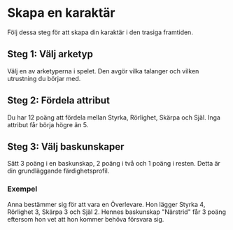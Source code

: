 # Skapa en karaktär

Följ dessa steg för att skapa din karaktär i den trasiga framtiden.

## Steg 1: Välj arketyp

Välj en av arketyperna i spelet. Den avgör vilka talanger och vilken utrustning du börjar med.

## Steg 2: Fördela attribut

Du har 12 poäng att fördela mellan Styrka, Rörlighet, Skärpa och Själ. Inga attribut får börja högre än 5.

## Steg 3: Välj baskunskaper

Sätt 3 poäng i en baskunskap, 2 poäng i två och 1 poäng i resten. Detta är din grundläggande färdighetsprofil.

### Exempel

Anna bestämmer sig för att vara en Överlevare. Hon lägger Styrka 4, Rörlighet 3, Skärpa 3 och Själ 2. Hennes baskunskap "Närstrid" får 3 poäng eftersom hon vet att hon kommer behöva försvara sig.
